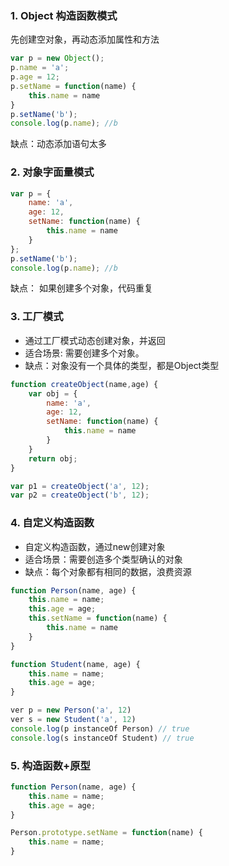 ### 1. Object 构造函数模式
先创建空对象，再动态添加属性和方法
```javascript
var p = new Object();
p.name = 'a';
p.age = 12;
p.setName = function(name) {
    this.name = name
}
p.setName('b');
console.log(p.name); //b
```
缺点：动态添加语句太多

### 2. 对象字面量模式
```javascript
var p = {
    name: 'a',
    age: 12,
    setName: function(name) {
        this.name = name
    }
};
p.setName('b');
console.log(p.name); //b
```
缺点： 如果创建多个对象，代码重复

### 3. 工厂模式
* 通过工厂模式动态创建对象，并返回
* 适合场景: 需要创建多个对象。
* 缺点：对象没有一个具体的类型，都是Object类型
```javascript
function createObject(name,age) {
    var obj = {
        name: 'a',
        age: 12,
        setName: function(name) {
            this.name = name
        }
    }
    return obj;
}

var p1 = createObject('a', 12);
var p2 = createObject('b', 12);
```

### 4. 自定义构造函数
* 自定义构造函数，通过new创建对象
* 适合场景：需要创造多个类型确认的对象
* 缺点：每个对象都有相同的数据，浪费资源
```javascript
function Person(name, age) {
    this.name = name;
    this.age = age;
    this.setName = function(name) {
        this.name = name
    }
}

function Student(name, age) {
    this.name = name;
    this.age = age;
}

ver p = new Person('a', 12)
ver s = new Student('a', 12)
console.log(p instanceOf Person) // true
console.log(s instanceOf Student) // true
```

### 5. 构造函数+原型
```javascript
function Person(name, age) {
    this.name = name;
    this.age = age;
}

Person.prototype.setName = function(name) {
    this.name = name;
}
```